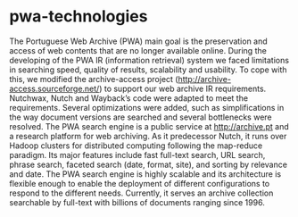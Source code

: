 # pwa-technologies

The Portuguese Web Archive (PWA) main goal is the preservation and access of web contents that are no longer available online. During the developing of the PWA IR (information retrieval) system we faced limitations in searching speed, quality of results, scalability and usability. To cope with this, we modified the archive-access project (http://archive-access.sourceforge.net/) to support our web archive IR requirements. Nutchwax, Nutch and Wayback’s code were adapted to meet the requirements. Several optimizations were added, such as simplifications in the way document versions are searched and several bottlenecks were resolved. The PWA search engine is a public service at http://archive.pt and a research platform for web archiving. As it predecessor Nutch, it runs over Hadoop clusters for distributed computing following the map-reduce paradigm. Its major features include fast full-text search, URL search, phrase search, faceted search (date, format, site), and sorting by relevance and date. The PWA search engine is highly scalable and its architecture is flexible enough to enable the deployment of different configurations to respond to the different needs. Currently, it serves an archive collection searchable by full-text with billions of documents ranging since 1996.
